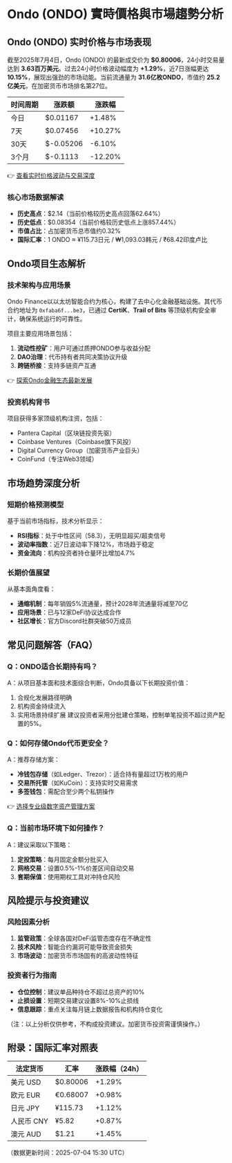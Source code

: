 # Ondo (ONDO) 實時價格與市場趨勢分析

## Ondo (ONDO) 实时价格与市场表现

截至2025年7月4日，Ondo (ONDO) 的最新成交价为 **$0.80006**，24小时交易量达到 **3.63百万美元**。过去24小时价格波动幅度为 **+1.29%**，近7日涨幅更达 **10.15%**，展现出强劲的市场动能。当前流通量为 **31.6亿枚ONDO**，市值约 **25.2亿美元**，在加密货币市场排名第27位。

| 时间周期 | 涨跌额       | 涨跌幅   |
|----------|--------------|----------|
| 今日     | $0.01167     | +1.48%   |
| 7天      | $0.07456     | +10.27%  |
| 30天     | $-0.05206    | -6.10%   |
| 3个月    | $-0.1113     | -12.20%  |

👉 [查看实时价格波动与交易深度](https://bit.ly/okx_welcome)

### 核心市场数据解读
- **历史高点**：$2.14（当前价格较历史高点回落62.64%）
- **历史低点**：$0.08354（当前价格较历史低点上涨857.44%）
- **市值占比**：占加密货币总市值约0.32%
- **国际汇率**：1 ONDO ≈ ¥115.73日元 / ₩1,093.03韩元 / ₹68.42印度卢比

## Ondo项目生态解析

### 技术架构与应用场景
Ondo Finance以以太坊智能合约为核心，构建了去中心化金融基础设施。其代币合约地址为 `0xfaba6f...be3`，已通过 **CertiK**、**Trail of Bits** 等顶级机构安全审计，确保系统运行的可靠性。

项目主要应用场景包括：
1. **流动性挖矿**：用户可通过质押ONDO参与收益分配
2. **DAO治理**：代币持有者共同决策协议升级
3. **跨链桥接**：支持多链资产互通

👉 [探索Ondo金融生态最新发展](https://bit.ly/okx_welcome)

### 投资机构背书
项目获得多家顶级机构注资，包括：
- Pantera Capital（区块链投资先驱）
- Coinbase Ventures（Coinbase旗下风投）
- Digital Currency Group（加密货币产业巨头）
- CoinFund（专注Web3领域）

## 市场趋势深度分析

### 短期价格预测模型
基于当前市场指标，技术分析显示：
- **RSI指标**：处于中性区间（58.3），无明显超买/超卖信号
- **波动率指数**：近7日波动率下降12%，市场趋于稳定
- **资金流向**：机构投资者持仓量环比增加4.7%

### 长期价值展望
从基本面角度看：
- **通缩机制**：每年销毁5%流通量，预计2028年流通量将减至70亿
- **应用场景**：已与12家DeFi协议达成合作
- **社区增长**：官方Discord社群突破50万成员

## 常见问题解答（FAQ）

### Q：ONDO适合长期持有吗？
A：从项目基本面和技术面综合判断，Ondo具备以下长期投资价值：
1. 合规化发展路径明确
2. 机构资金持续流入
3. 实用场景持续扩展
建议投资者采用分批建仓策略，控制单笔投资不超过资产配置的5%。

### Q：如何存储Ondo代币更安全？
A：推荐存储方案：
- **冷钱包存储**（如Ledger、Trezor）：适合持有量超过1万枚的用户
- **交易所托管**（如KuCoin）：支持实时交易需求
- **多签钱包**：需配合至少两个私钥操作

👉 [选择专业级数字资产管理方案](https://bit.ly/okx_welcome)

### Q：当前市场环境下如何操作？
A：建议采取以下策略：
1. **定投策略**：每月固定金额分批买入
2. **网格交易**：设置0.5%-1%价差区间自动交易
3. **套期保值**：使用期权工具对冲持仓风险

## 风险提示与投资建议

### 风险因素分析
1. **监管政策**：全球各国对DeFi监管态度存在不确定性
2. **技术风险**：智能合约漏洞可能导致资金损失
3. **市场波动**：加密货币市场固有的高波动性特征

### 投资者行为指南
- **仓位控制**：建议单品种持仓不超过总资产的10%
- **止损设置**：短期交易建议设置8%-10%止损线
- **信息跟踪**：重点关注每月链上数据报告和机构持仓变化

（注：以上分析仅供参考，不构成投资建议。加密货币投资需谨慎操作。）

## 附录：国际汇率对照表

| 法定货币 | 汇率       | 涨跌幅（24h） |
|----------|------------|---------------|
| 美元 USD | $0.80006   | +1.29%        |
| 欧元 EUR | €0.68007   | +0.98%        |
| 日元 JPY | ¥115.73    | +1.12%        |
| 人民币 CNY | ¥5.82     | +0.87%        |
| 澳元 AUD | $1.21      | +1.45%        |

（数据更新时间：2025-07-04 15:30 UTC）